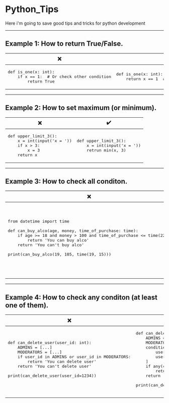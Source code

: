 # Python_Tips
Here i'm going to save good tips and tricks for python development
<hr>

## Example 1: How to return True/False.
<table>
  <thead><tr><th>❌</th><th>✔️</th></tr></thead>
  <tbody>
    <tr>
      <td><pre class="python">def is_one(x: int):<br>    if x == 1:  # Or check other condition<br>        return True</pre></td>
      <td><pre class="python">def is_one(x: int):<br>    return x == 1  # Or return other condition</pre></td>
    </tr>
  </tbody>
</table>
<hr>

## Example 2: How to set maximum (or minimum).
<table>
  <thead><tr><th>❌</th><th>✔️</th></tr></thead>
  <tbody>
    <tr>
      <td><pre class="python">def upper_limit_3():<br>    x = int(input('x = '))<br>    if x > 3:<br>        x = 3<br>    return x</pre></td>
      <td><pre class="python">def upper_limit_3():<br>    x = int(input('x = '))<br>    retrun min(x, 3)</pre></td>
    </tr>
  </tbody>
</table>
<hr>

## Example 3: How to check all conditon.
<table>
  <thead><tr><th>❌</th><th>✔️</th></tr></thead>
  <tbody>
    <tr>
      <td>
        <pre class="python">
from datetime import time<br>
def can_buy_alco(age, money, time_of_purchase: time):
    if age >= 18 and money > 100 and time_of_purchase <= time(22):
        return 'You can buy alco'
    return 'You can't buy alco'<br>
print(can_buy_alco(19, 105, time(19, 15)))
        </pre>
      </td>
      <td>
        <pre class="python">
from datetime import time<br>
def can_buy_alco(age, money, time_of_purchase: time):
    conditions = (
        age >= 18,
        money > 100,
        time_of_purchase <= time(22)
    )
    if all(conditions):
        return 'You can buy alco'
    return 'You can't buy alco'<br>
print(can_buy_alco(15, 105, time(23, 15)))
        </pre>
      </td>
    </tr>
  </tbody>
</table>
<hr>

## Example 4: How to check any conditon (at least one of them).
<table>
  <thead><tr><th>❌</th><th>✔️</th></tr></thead>
  <tbody>
    <tr>
      <td>
        <pre class="python">
def can_delete_user(user_id: int):
    ADMINS = [...]
    MODERATORS = [...]
    if user_id in ADMINS or user_id in MODERATORS:
        return 'You can delete user'
    return 'You can't delete user'<br>
print(can_delete_user(user_id=1234))
        </pre>
      </td>
      <td>
        <pre class="python">
def can_delete_user(user_id: int):
    ADMINS = [...]
    MODERATORS = [...]
    conditions = [
        user_id in ADMINS,
        user_id in MODERATORS,
    ]
    if any(conditions):
        return 'You can delete user'
    return 'You can't delete user'<br>
print(can_delete_user(user_id=1234))
        </pre>
      </td>
    </tr>
  </tbody>
</table>
